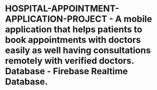 # HOSPITAL-APPOINTMENT-APPLICATION-PROJECT - A mobile application that helps patients to book appointments with doctors easily as well having consultations remotely with verified doctors. Database - Firebase Realtime Database.
